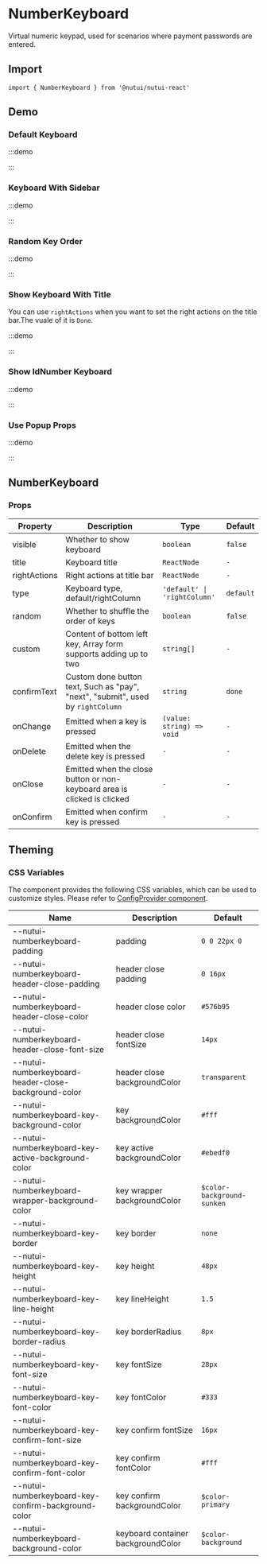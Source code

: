 # NumberKeyboard

Virtual numeric keypad, used for scenarios where payment passwords are entered.

## Import

```tsx
import { NumberKeyboard } from '@nutui/nutui-react'
```

## Demo

### Default Keyboard

:::demo

<CodeBlock src='h5/demo1.tsx'></CodeBlock>

:::

### Keyboard With Sidebar

:::demo

<CodeBlock src='h5/demo2.tsx'></CodeBlock>

:::

### Random Key Order

:::demo

<CodeBlock src='h5/demo3.tsx'></CodeBlock>

:::

### Show Keyboard With Title

You can use `rightActions` when you want to set the right actions on the title bar.The vuale of it is `Done`.

:::demo

<CodeBlock src='h5/demo4.tsx'></CodeBlock>

:::

### Show IdNumber Keyboard

:::demo

<CodeBlock src='h5/demo5.tsx'></CodeBlock>

:::

### Use Popup Props

:::demo

<CodeBlock src='h5/demo6.tsx'></CodeBlock>

:::

## NumberKeyboard

### Props

| Property | Description | Type | Default |
| --- | --- | --- | --- |
| visible | Whether to show keyboard | `boolean` | `false` |
| title | Keyboard title | `ReactNode` | `-` |
| rightActions | Right actions at title bar | `ReactNode` | `-` |
| type | Keyboard type, default/rightColumn | `'default' \| 'rightColumn'` | `default` |
| random | Whether to shuffle the order of keys | `boolean` | `false` |
| custom | Content of bottom left key, Array form supports adding up to two | `string[]` | `-` |
| confirmText | Custom done button text, Such as "pay", "next", "submit", used by `rightColumn` | `string` | `done` |
| onChange | Emitted when a key is pressed | `(value: string) => void` | `-` |
| onDelete | Emitted when the delete key is pressed | `-` | `-` |
| onClose | Emitted when the close button or non-keyboard area is clicked is clicked | `-` | `-` |
| onConfirm | Emitted when confirm key is pressed | `-` | `-` |

## Theming

### CSS Variables

The component provides the following CSS variables, which can be used to customize styles. Please refer to [ConfigProvider component](#/en-US/component/configprovider).

| Name | Description | Default |
| --- | --- | --- |
| \--nutui-numberkeyboard-padding | padding | `0 0 22px 0` |
| \--nutui-numberkeyboard-header-close-padding | header close padding | `0 16px` |
| \--nutui-numberkeyboard-header-close-color | header close color | `#576b95` |
| \--nutui-numberkeyboard-header-close-font-size | header close fontSize | `14px` |
| \--nutui-numberkeyboard-header-close-background-color | header close backgroundColor | `transparent` |
| \--nutui-numberkeyboard-key-background-color | key backgroundColor | `#fff` |
| \--nutui-numberkeyboard-key-active-background-color | key active backgroundColor | `#ebedf0` |
| \--nutui-numberkeyboard-wrapper-background-color | key wrapper backgroundColor | `$color-background-sunken` |
| \--nutui-numberkeyboard-key-border | key border | `none` |
| \--nutui-numberkeyboard-key-height | key height | `48px` |
| \--nutui-numberkeyboard-key-line-height | key lineHeight | `1.5` |
| \--nutui-numberkeyboard-key-border-radius | key borderRadius | `8px` |
| \--nutui-numberkeyboard-key-font-size | key fontSize | `28px` |
| \--nutui-numberkeyboard-key-font-color | key fontColor | `#333` |
| \--nutui-numberkeyboard-key-confirm-font-size | key confirm fontSize | `16px` |
| \--nutui-numberkeyboard-key-confirm-font-color | key confirm fontColor | `#fff` |
| \--nutui-numberkeyboard-key-confirm-background-color | key confirm backgroundColor | `$color-primary` |
| \--nutui-numberkeyboard-background-color | keyboard container backgroundColor | `$color-background` |

